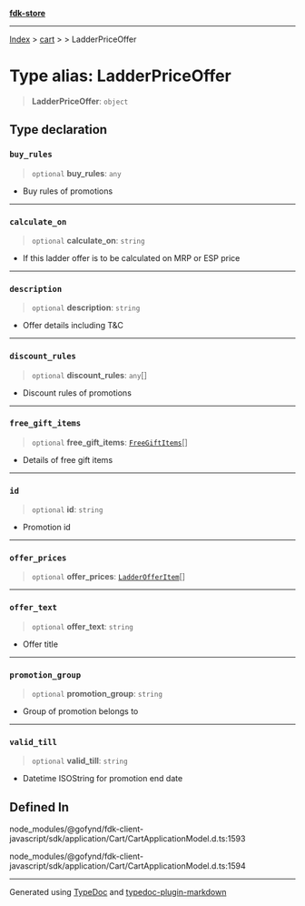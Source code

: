 [**fdk-store**](../../../README.md)
***

[Index](../../../API.md) > [cart](../../README.md) > [<internal>](../README.md) > LadderPriceOffer

# Type alias: LadderPriceOffer

> **LadderPriceOffer**: `object`

## Type declaration

### `buy_rules`

> `optional` **buy\_rules**: `any`

- Buy rules of promotions

***

### `calculate_on`

> `optional` **calculate\_on**: `string`

- If this ladder offer is to be calculated
on MRP or ESP price

***

### `description`

> `optional` **description**: `string`

- Offer details including T&C

***

### `discount_rules`

> `optional` **discount\_rules**: `any`[]

- Discount rules of promotions

***

### `free_gift_items`

> `optional` **free\_gift\_items**: [`FreeGiftItems`](type-alias.FreeGiftItems.md)[]

- Details of free gift items

***

### `id`

> `optional` **id**: `string`

- Promotion id

***

### `offer_prices`

> `optional` **offer\_prices**: [`LadderOfferItem`](type-alias.LadderOfferItem.md)[]

***

### `offer_text`

> `optional` **offer\_text**: `string`

- Offer title

***

### `promotion_group`

> `optional` **promotion\_group**: `string`

- Group of promotion belongs to

***

### `valid_till`

> `optional` **valid\_till**: `string`

- Datetime ISOString for promotion end date

## Defined In

node\_modules/@gofynd/fdk-client-javascript/sdk/application/Cart/CartApplicationModel.d.ts:1593

node\_modules/@gofynd/fdk-client-javascript/sdk/application/Cart/CartApplicationModel.d.ts:1594

***
Generated using [TypeDoc](https://typedoc.org/) and [typedoc-plugin-markdown](https://www.npmjs.com/package/typedoc-plugin-markdown)
